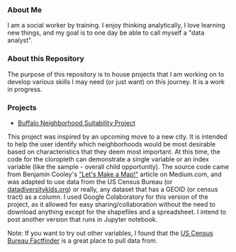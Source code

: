### About Me
I am a social worker by training. I enjoy thinking analytically, I love learning new things, and my goal is to one day be able to call myself a "data analyst".

### About this Repository
The purpose of this repository is to house projects that I am working on to develop various skills I may need (or just want) on this journey. It is a work in progress.

### Projects
* [Buffalo Neighborhood Suitability Project](https://broklori.github.io/buffalo-neighborhood-suitability-project)

This project was inspired by an upcoming move to a new city. It is intended to help the user identify which neighborhoods would be most desirable based on characteristics that they deem most important. At this time, the code for the cloropleth can demonstrate a single variable or an index variable (like the sample - overall child opportunity). The source code came from Benjamin Cooley's ["Let's Make a Map!"](https://towardsdatascience.com/lets-make-a-map-using-geopandas-pandas-and-matplotlib-to-make-a-chloropleth-map-dddc31c1983d) article on Medium.com, and was adapted to use data from the US Census Bureau (or [datadiversitykids.org](http://www.diversitydatakids.org/)) or really, any dataset that has a GEOID (or census tract) as a column. I used Google Colaboratory for this version of the project, as it allowed for easy sharing/collaboration without the need to download anything except for the shapefiles and a spreadsheet. I intend to post another version that runs in Jupyter notebook.

Note: If you want to try out other variables, I found that the [US Census Bureau Factfinder](https://factfinder.census.gov/faces/nav/jsf/pages/index.xhtml) is a great place to pull data from.
